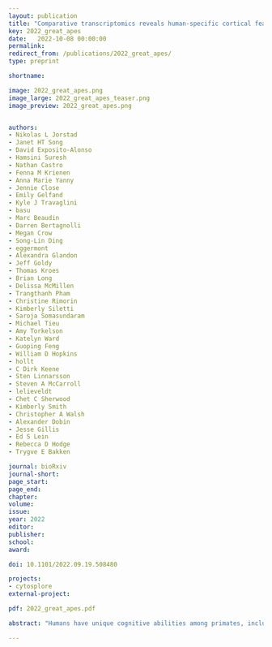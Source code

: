 ```yaml
---
layout: publication
title: "Comparative transcriptomics reveals human-specific cortical features"
key: 2022_great_apes
date:   2022-10-08 00:00:00
permalink: 
redirect_from: /publications/2022_great_apes/
type: preprint

shortname: 

image: 2022_great_apes.png
image_large: 2022_great_apes_teaser.png
image_preview: 2022_great_apes.png


authors:
- Nikolas L Jorstad
- Janet HT Song
- David Exposito-Alonso
- Hamsini Suresh
- Nathan Castro
- Fenna M Krienen
- Anna Marie Yanny
- Jennie Close
- Emily Gelfand
- Kyle J Travaglini
- basu
- Marc Beaudin
- Darren Bertagnolli
- Megan Crow
- Song-Lin Ding
- eggermont
- Alexandra Glandon
- Jeff Goldy
- Thomas Kroes
- Brian Long
- Delissa McMillen
- Trangthanh Pham
- Christine Rimorin
- Kimberly Siletti
- Saroja Somasundaram
- Michael Tieu
- Amy Torkelson
- Katelyn Ward
- Guoping Feng
- William D Hopkins
- hollt
- C Dirk Keene
- Sten Linnarsson
- Steven A McCarroll
- lelieveldt
- Chet C Sherwood
- Kimberly Smith
- Christopher A Walsh
- Alexander Dobin
- Jesse Gillis
- Ed S Lein
- Rebecca D Hodge
- Trygve E Bakken

journal: bioRxiv
journal-short: 
page_start: 
page_end: 
chapter:
volume: 
issue:
year: 2022
editor:
publisher:
school:
award:

doi: 10.1101/2022.09.19.508480

projects:
- cytosplore
external-project:

pdf: 2022_great_apes.pdf

abstract: "Humans have unique cognitive abilities among primates, including language, but their molecular, cellular, and circuit substrates are poorly understood. We used comparative single nucleus transcriptomics in adult humans, chimpanzees, gorillas, rhesus macaques, and common marmosets from the middle temporal gyrus (MTG) to understand human-specific features of cellular and molecular organization. Human, chimpanzee, and gorilla MTG showed highly similar cell type composition and laminar organization, and a large shift in proportions of deep layer intratelencephalic-projecting neurons compared to macaque and marmoset. Species differences in gene expression generally mirrored evolutionary distance and were seen in all cell types, although chimpanzees were more similar to gorillas than humans, consistent with faster divergence along the human lineage. Microglia, astrocytes, and oligodendrocytes showed accelerated gene expression changes compared to neurons or oligodendrocyte precursor cells, indicating either relaxed evolutionary constraints or positive selection in these cell types. Only a few hundred genes showed human-specific patterning in all or specific cell types, and were significantly enriched near human accelerated regions (HARs) and conserved deletions (hCONDELS) and in cell adhesion and intercellular signaling pathways. These results suggest that relatively few cellular and molecular changes uniquely define adult human cortical structure, particularly by affecting circuit connectivity and glial cell function."

---
```

